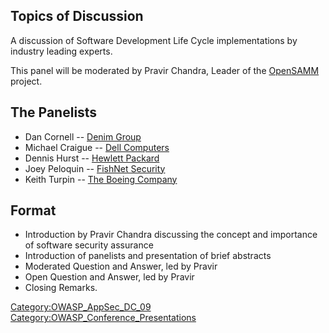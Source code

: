 ## Topics of Discussion

A discussion of Software Development Life Cycle implementations by
industry leading experts.

This panel will be moderated by Pravir Chandra, Leader of the
[OpenSAMM](http://www.opensamm.org/) project.

## The Panelists

  - Dan Cornell -- [Denim Group](http://www.denimgroup.com/)
  - Michael Craigue -- [Dell Computers](http://www.dell.com/)
  - Dennis Hurst -- [Hewlett Packard](http://www.hp.com)
  - Joey Peloquin -- [FishNet Security](http://www.fishnetsecurity.com/)
  - Keith Turpin -- [The Boeing Company](http://www.boeing.com/)

## Format

  - Introduction by Pravir Chandra discussing the concept and importance
    of software security assurance
  - Introduction of panelists and presentation of brief abstracts
  - Moderated Question and Answer, led by Pravir
  - Open Question and Answer, led by Pravir
  - Closing Remarks.

[Category:OWASP_AppSec_DC_09](Category:OWASP_AppSec_DC_09 "wikilink")
[Category:OWASP_Conference_Presentations](Category:OWASP_Conference_Presentations "wikilink")